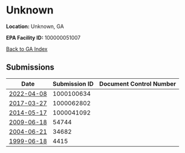 # Unknown

**Location:** Unknown, GA

**EPA Facility ID:** 100000051007

[Back to GA Index](../../index.md)

## Submissions

| Date | Submission ID | Document Control Number |
|------|--------------|-------------------------|
| [2022-04-08](submissions/1000100634.md) | 1000100634 |  |
| [2017-03-27](submissions/1000062802.md) | 1000062802 |  |
| [2014-05-17](submissions/1000041092.md) | 1000041092 |  |
| [2009-06-18](submissions/54744.md) | 54744 |  |
| [2004-06-21](submissions/34682.md) | 34682 |  |
| [1999-06-18](submissions/4415.md) | 4415 |  |
